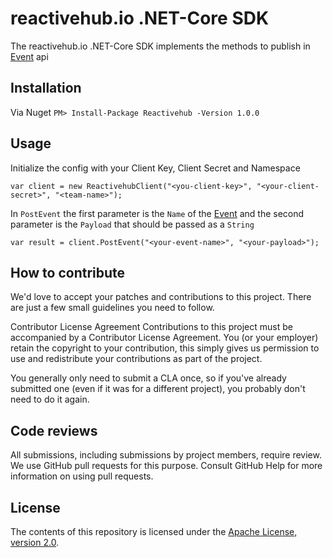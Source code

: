 # reactivehub.io .NET-Core SDK

The reactivehub.io .NET-Core SDK implements the methods to publish in [Event](https://docs.reactivehub.io/guide/events) api 

## Installation

Via Nuget
``` PM> Install-Package Reactivehub -Version 1.0.0 ```

## Usage

Initialize the config with your Client Key, Client Secret and Namespace 

```
var client = new ReactivehubClient("<you-client-key>", "<your-client-secret>", "<team-name>");
```

In ```PostEvent``` the first parameter is the ```Name``` of the [Event](https://docs.reactivehub.io/guide/events) and the second parameter is the ```Payload``` that should be passed as a ```String``` 

```
var result = client.PostEvent("<your-event-name>", "<your-payload>");

```

## How to contribute
We'd love to accept your patches and contributions to this project. There are just a few small guidelines you need to follow.

Contributor License Agreement
Contributions to this project must be accompanied by a Contributor License Agreement. You (or your employer) retain the copyright to your contribution, this simply gives us permission to use and redistribute your contributions as part of the project.

You generally only need to submit a CLA once, so if you've already submitted one (even if it was for a different project), you probably don't need to do it again.

## Code reviews
All submissions, including submissions by project members, require review. We use GitHub pull requests for this purpose. Consult GitHub Help for more information on using pull requests.

## License

The contents of this repository is licensed under the
[Apache License, version 2.0](http://www.apache.org/licenses/LICENSE-2.0).



